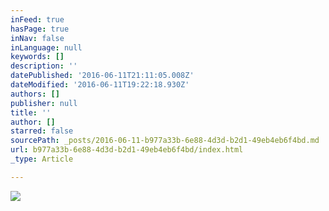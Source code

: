 ```yaml
---
inFeed: true
hasPage: true
inNav: false
inLanguage: null
keywords: []
description: ''
datePublished: '2016-06-11T21:11:05.008Z'
dateModified: '2016-06-11T19:22:18.930Z'
authors: []
publisher: null
title: ''
author: []
starred: false
sourcePath: _posts/2016-06-11-b977a33b-6e88-4d3d-b2d1-49eb4eb6f4bd.md
url: b977a33b-6e88-4d3d-b2d1-49eb4eb6f4bd/index.html
_type: Article

---
```

![](https://the-grid-user-content.s3-us-west-2.amazonaws.com/949b9404-597b-45a7-912a-421a823cd445.jpg)